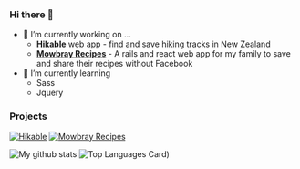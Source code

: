 ### Hi there 👋

<!--
**lukesherwood/lukesherwood** is a ✨ _special_ ✨ repository because its `README.md` (this file) appears on your GitHub profile.
-->
- 🔭 I’m currently working on ...
  - **[Hikable](https://hikable.netlify.app)** web app - find and save hiking tracks in New Zealand
  - **[Mowbray Recipes](https://mowbrayrecipes.netlify.app)** - A rails and react web app for my family to save and share their recipes without Facebook
- 🌱 I’m currently learning 
  - Sass
  - Jquery

### Projects
  [![Hikable](https://github-readme-stats.vercel.app/api/pin/?username=lukesherwood&repo=hikable-api&show_owner=true)](https://github.com/lukesherwood/hikable-api)
  [![Mowbray Recipes](https://github-readme-stats.vercel.app/api/pin/?username=lukesherwood&repo=mowbrayrecipes-api&show_owner=true)](https://github.com/lukesherwood/mowbrayrecipes-api)

![My github stats](https://github-readme-stats.vercel.app/api?username=lukesherwood&show_icons=true)
![Top Languages Card](https://github-readme-stats.vercel.app/api/top-langs/?username=lukesherwood&layout=compact))
